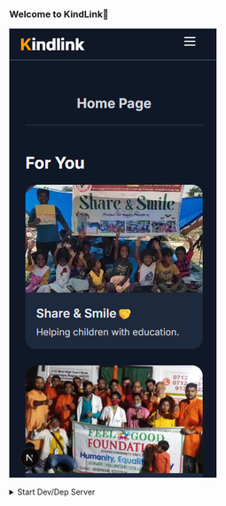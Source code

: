 ### Welcome to KindLink💝
![](./public/screenshots/home-page-example.png)

<details>
<summary>Start Dev/Dep Server</summary>
First, run the development server:

```bash
npm run dev
pnpm dev
```
Open [http://localhost:3000](http://localhost:3000) with your browser to see the result.
</details>


